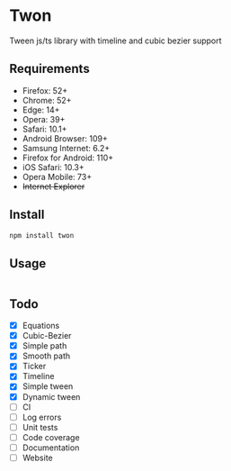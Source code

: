 # Twon

Tween js/ts library with timeline and cubic bezier support

## Requirements

- Firefox: 52+
- Chrome: 52+
- Edge: 14+
- Opera: 39+
- Safari: 10.1+
- Android Browser: 109+
- Samsung Internet: 6.2+
- Firefox for Android: 110+
- iOS Safari: 10.3+
- Opera Mobile: 73+
- ~~Internet Explorer~~

## Install

```bash
npm install twon
```

## Usage

```javascript

```

## Todo

- [x] Equations
- [x] Cubic-Bezier
- [x] Simple path
- [x] Smooth path
- [x] Ticker
- [x] Timeline
- [x] Simple tween
- [x] Dynamic tween
- [ ] CI
- [ ] Log errors
- [ ] Unit tests
- [ ] Code coverage
- [ ] Documentation
- [ ] Website
